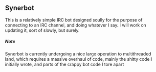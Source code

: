 ## Synerbot

This is a relatively simple IRC bot designed soully for the purpose
of connecting to an IRC channel, and doing whatever I say. I will work
on updating it, sort of slowly, but surely.


##### Note

Synerbot is currently undergoing a nice large operation to multithreaded land, which requires a massive overhaul of code, mainly the shitty code I initially wrote, and parts of the crappy bot code I tore apart